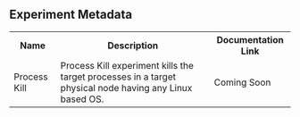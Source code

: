 ## Experiment Metadata

<table>
  <tr>
    <th> Name </th>
    <th> Description </th>
    <th> Documentation Link </th>
  </tr>
  <tr>
    <td> Process Kill </td>
    <td> Process Kill experiment kills the target processes in a target physical node having any Linux based OS. </td>
    <td> Coming Soon </td>
  </tr>
</table>
